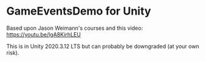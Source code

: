 # GameEventsDemo for Unity
 
Based upon Jason Weimann's courses and this video: https://youtu.be/lgA8KirhLEU

This is in Unity 2020.3.12 LTS but can probably be downgraded (at your own risk).

